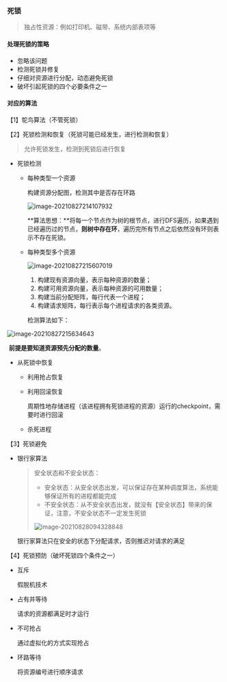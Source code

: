 ### 死锁

> 独占性资源：例如打印机、磁带、系统内部表项等

#### 处理死锁的策略

- 忽略该问题
- 检测死锁并修复
- 仔细对资源进行分配，动态避免死锁
- 破坏引起死锁的四个必要条件之一

#### 对应的算法

【1】鸵鸟算法（不管死锁）

【2】死锁检测和恢复（死锁可能已经发生，进行检测和恢复）

> 允许死锁发生，检测到死锁后进行恢复

- 死锁检测

  - 每种类型一个资源

    构建资源分配图，检测其中是否存在环路

    ![image-20210827214107932](https://i.loli.net/2021/08/27/EU4ClpNisgQKymh.png)

    **算法思想：**将每一个节点作为树的根节点，进行DFS遍历，如果遇到已经遍历过的节点，**则树中存在环**，遍历完所有节点之后依然没有环则表示不存在死锁。

  - 每种类型多个资源

    ![image-20210827215607019](https://i.loli.net/2021/08/27/NqkEwDGitoUpv6V.png)

    1. 构建现有资源向量，表示每种资源的数量；
    2. 构建可用资源向量，表示每种资源的可用数量；
    3. 构建当前分配矩阵，每行代表一个进程；
    4. 构建请求矩阵，每行表示每个进程请求的各类资源。

    检测算法如下：

![image-20210827215634643](https://i.loli.net/2021/08/27/XSCETKRJV5ztFOj.png)

​					**前提是要知道资源预先分配的数量**。

- 从死锁中恢复

  - 利用抢占恢复

  - 利用回滚恢复

    周期性地存储进程（该进程拥有死锁进程的资源）运行的checkpoint，需要时进行回滚

  - 杀死进程

【3】死锁避免

- 银行家算法

  > 安全状态和不安全状态：
  >
  > - 安全状态：从安全状态出发，可以保证存在某种调度算法，系统能够保证所有的进程都能完成
  > - 不安全状态：从不安全状态出发，就没有【安全状态】带来的保证，注意，不安全状态不一定发生死锁
  >
  > ![image-20210828094328848](https://i.loli.net/2021/08/28/OfkTnUu7H3DpvWa.png)

  银行家算法只在安全的状态下分配请求，否则推迟对请求的满足

【4】死锁预防（破坏死锁四个条件之一）

- 互斥

  假脱机技术

- 占有并等待

  请求的资源都满足时才运行

- 不可抢占

  通过虚拟化的方式实现抢占

- 环路等待

  将资源编号进行顺序请求

